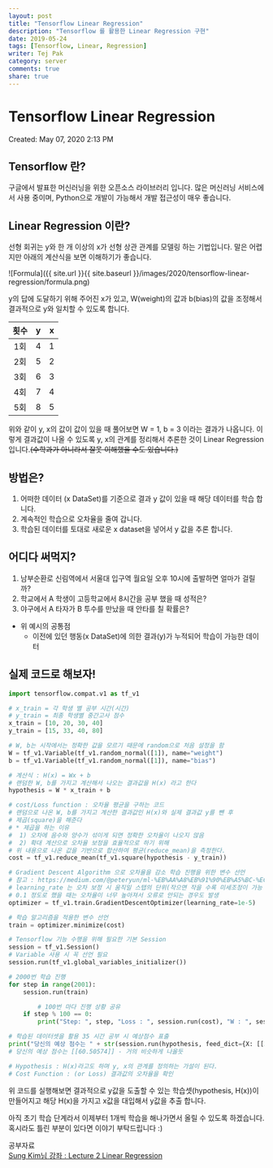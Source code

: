 ```yaml
---
layout: post
title: "Tensorflow Linear Regression"
description: "Tensorflow 를 활용한 Linear Regression 구현"
date: 2019-05-24
tags: [Tensorflow, Linear, Regression]
writer: Tej Pak
category: server
comments: true
share: true
---
```


# Tensorflow Linear Regression

Created: May 07, 2020 2:13 PM

## Tensorflow 란?

  구글에서 발표한 머신러닝을 위한 오픈소스 라이브러리 입니다.  많은 머신러닝 서비스에서 사용 중이며, Python으로 개발이 가능해서 개발 접근성이 매우 좋습니다.

## Linear Regression 이란?

  선형 회귀는 y와 한 개 이상의 x가 선형 상관 관계를 모델링 하는 기법입니다.  말은 어렵지만 아래의 계산식을 보면 이해하기가 좋습니다. 

![Formula]({{ site.url }}{{ site.baseurl }}/images/2020/tensorflow-linear-regression/formula.png)

  y의 답에 도달하기 위해 주어진 x가 있고, W(weight)의 값과 b(bias)의 값을 조정해서 결과적으로 y와 일치할 수 있도록 합니다.

|  <center>횟수</center> |  <center>y</center> |  <center>x</center> |
|:--------|:--------:|--------:|
| <center>1회</center> | <center>4</center> | <center>1</center> |
| <center>2회</center> | <center>5</center> | <center>2</center> |
| <center>3회</center> | <center>6</center> | <center>3</center> |
| <center>4회</center> | <center>7</center> | <center>4</center> |
| <center>5회</center> | <center>8</center> | <center>5</center> |

  위와 같이 y, x의 값이 값이 있을 때 풀어보면 W = 1, b = 3 이라는 결과가 나옵니다.  이렇게 결과값이 나올 수 있도록 y, x의 관계를 정리해서 추론한 것이 Linear Regression 입니다.~~(수학과가 아니라서 잘못 이해했을 수도 있습니다.)~~

## 방법은?

1. 어떠한 데이터 (x DataSet)를 기준으로 결과 y 값이 있을 때 해당 데이터를 학습 합니다.
2. 계속적인 학습으로 오차율을 줄여 갑니다.
3. 학습된 데이터를 토대로 새로운 x dataset을 넣어서 y 값을 추론 합니다.

## 어디다 써먹지?

1. 남부순환로 신림역에서 서울대 입구역 월요일 오후 10시에 출발하면 얼마가 걸릴까?
2. 학교에서 A 학생이 고등학교에서 8시간을 공부 했을 때 성적은?
3. 야구에서 A 타자가 B 투수를 만났을 때 안타를 칠 확률은?
- 위 예시의 공통점
    - 이전에 있던 행동(x DataSet)에 의한 결과(y)가 누적되어 학습이 가능한 데이터

## 실제 코드로 해보자!

```python
import tensorflow.compat.v1 as tf_v1

# x_train = 각 학생 별 공부 시간(시간)
# y_train = 최종 학생별 중간고사 점수
x_train = [10, 20, 30, 40]
y_train = [15, 33, 40, 80]

# W, b는 시작에서는 정확한 값을 모르기 때문에 random으로 처음 설정을 함
W = tf_v1.Variable(tf_v1.random_normal([1]), name="weight")
b = tf_v1.Variable(tf_v1.random_normal([1]), name="bias")

# 계산식 : H(x) = Wx + b
# 랜덤한 W, b를 가지고 계산해서 나오는 결과값을 H(x) 라고 한다
hypothesis = W * x_train + b

# cost/Loss function : 오차율 평균을 구하는 코드
# 랜덤으로 나온 W, b를 가지고 계산한 결과값인 H(x)와 실제 결과값 y를 뺀 후
# 제곱(square)을 해준다
# * 제곱을 하는 이유
#  1) 오차에 음수와 양수가 섞이게 되면 정확한 오차율이 나오지 않음
#  2) 확대 계산으로 오차율 보정을 효율적으로 하기 위해
# 위 내용으로 나온 값을 기반으로 합산하여 평균(reduce_mean)을 측정한다.
cost = tf_v1.reduce_mean(tf_v1.square(hypothesis - y_train))

# Gradient Descent Algorithm 으로 오차율을 감소 학습 진행을 위한 변수 선언
# 참고 : https://medium.com/@peteryun/ml-%EB%AA%A8%EB%91%90%EB%A5%BC-%EC%9C%84%ED%95%9C-tensorflow-3-gradient-descent-algorithm-%EA%B8%B0%EB%B3%B8-c0688208fc59
# learning_rate 는 오차 보정 시 움직일 스탭의 단위(작으면 작을 수록 미세조정이 가능 다만 횟수가 늘어나야 안정적이 되는것 같음)
# 0.1 정도로 했을 때는 오차율이 너무 높아져서 오류로 안되는 경우도 발생
optimizer = tf_v1.train.GradientDescentOptimizer(learning_rate=1e-5)

# 학습 알고리즘을 적용한 변수 선언
train = optimizer.minimize(cost)

# Tensorflow 기능 수행을 위해 필요한 기본 Session
session = tf_v1.Session()
# Variable 사용 시 꼭 선언 필요
session.run(tf_v1.global_variables_initializer())

# 2000번 학습 진행
for step in range(2001):
    session.run(train)

		# 100번 마다 진행 상황 공유
    if step % 100 == 0:
        print("Step: ", step, "Loss : ", session.run(cost), "W : ", session.run(W), "b : ", session.run(b))

# 학습된 데이터셋을 활용 35 시간 공부 시 예상점수 표출 
print("당신의 예상 점수는 " + str(session.run(hypothesis, feed_dict={X: [[35.]]})))
# 당신의 예상 점수는 [[60.50574]] - 거의 비슷하게 나올듯

# Hypothesis : H(x)라고도 하며 y, x의 관계를 정의하는 가설이 된다.
# Cost Function : (or Loss) 결과값의 오차율을 확인
```

위 코드를 실행해보면 결과적으로 y값을 도출할 수 있는 학습셋(hypothesis, H(x))이 만들어지고 해당 H(x)을 가지고 x값을 대입해서 y값을 추출 합니다.

아직 초기 학습 단계라서 이제부터 1개씩 학습을 해나가면서 올릴 수 있도록 하겠습니다.
혹시라도 틀린 부분이 있다면 이야기 부탁드립니다 :)

공부자료  
[Sung Kim님 강좌 : Lecture 2 Linear Regression](https://www.youtube.com/watch?v=Hax03rCn3UI)